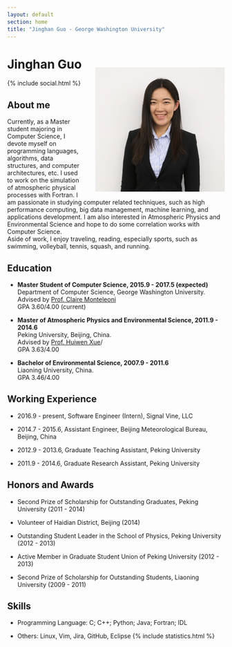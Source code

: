 ```yaml
---
layout: default
section: home
title: "Jinghan Guo - George Washington University"
---
```

<img src="static/info/profile.jpg" class="img-thumbnail" width="300px" style="float:right; margin-left:30px; margin-top:50px; margin-bottom:10px;"> 

# Jinghan Guo 
{% include social.html %}


## About me

Currently, as a Master student majoring in Computer Science, I devote myself on programming languages, algorithms, data structures, and computer architectures, etc.
I used to work on the simulation of atmospheric physical processes with Fortran.
I am passionate in studying computer related techniques, such as high performance computing, big data management, machine learning, and applications development. I am also interested in Atmospheric Physics and Environmental Science and hope to do some correlation works with Computer Science. <br/>Aside of work, I enjoy traveling, reading, especially sports, such as swimming, volleyball, tennis, squash, and running.

## Education 

* **Master Student of Computer Science, 2015.9 - 2017.5 (expected)**<br/>Department of Computer Science, George Washington University.<br/>Advised by [Prof. Claire Monteleoni](http://faculty.cs.gwu.edu/~cmontel/C._Monteleoni.html)<br/>GPA 3.60/4.00 (current)<br/>

* **Master of Atmospheric Physics and Environmental Science, 2011.9 - 2014.6**<br/>
Peking University, Beijing, China.<br/>
Advised by [Prof. Huiwen Xue](http://www.atmos.pku.edu.cn/hxue)/<br/>
GPA 3.63/4.00

* **Bachelor of Environmental Science, 2007.9 - 2011.6**<br/>
Liaoning University, China.<br/>
GPA 3.46/4.00

## Working Experience 

* 2016.9 - present, Software Engineer (Intern),  Signal Vine, LLC

* 2014.7 - 2015.6, Assistant Engineer, Beijing Meteorological Bureau, Beijing, China

* 2012.9 - 2013.6, Graduate Teaching Assistant, Peking University

* 2011.9 - 2014.6, Graduate Research Assistant, Peking University

## Honors and Awards

* Second Prize of Scholarship for Outstanding Graduates, Peking University (2011 - 2014)

* Volunteer of Haidian District, Beijing (2014)

* Outstanding Student Leader in the School of Physics, Peking University (2012 - 2013)

* Active Member in Graduate Student Union of Peking University (2012 - 2013)

* Second Prize of Scholarship for Outstanding Students, Liaoning University (2009 - 2011)

## Skills

* Programming Language: C; C++; Python; Java; Fortran; IDL

* Others: Linux, Vim, Jira, GitHub, Eclipse
{% include statistics.html %}

